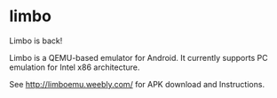 # limbo

Limbo is back!

Limbo is a QEMU-based emulator for Android. It currently supports PC emulation  for Intel x86 architecture. 

See http://limboemu.weebly.com/ for APK download and Instructions.
